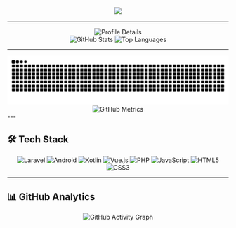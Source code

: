 <div align="center">
  <img src="https://readme-typing-svg.vercel.app/?lines=Hello,+I'm+Kwenziwa!+👋;Full+Stack+Developer;Laravel+%7C+Android+%7C+Kotlin+%7C+VueJS;Always+learning,+always+creating&center=true&width=500&height=50&color=5595f0&vCenter=true&size=25">
</div>

---

<!-- Profile Summary (ryo-ma’s service sometimes flakes; cache-bust helps) -->
<div align="center">
  <img src="https://github-profile-summary-cards.vercel.app/api/cards/profile-details?username=kwenziwa&theme=github_dark&v=1" alt="Profile Details" />
</div>

<!-- Stats + Top Langs (anuraghazra) -->
<div align="center">
  <img src="https://github-readme-stats.vercel.app/api?username=kwenziwa&show_icons=true&hide_border=true&theme=github_dark&bg_color=0d1117&title_color=5595f0&text_color=ffffff&icon_color=5595f0&cache_seconds=21600&v=1" alt="GitHub Stats" />
  <img src="https://github-readme-stats.vercel.app/api/top-langs/?username=kwenziwa&layout=compact&hide_border=true&theme=github_dark&bg_color=0d1117&title_color=5595f0&text_color=ffffff&langs_count=8&cache_seconds=21600&v=1" alt="Top Languages" />
</div>

---

<div align="center">
  <!-- Snake -->
  <img src="https://raw.githubusercontent.com/kwenziwa/kwenziwa/output/github-contribution-grid-snake-dark.svg" alt="Snake Animation" />
</div>

<div align="center">
  <img src="https://raw.githubusercontent.com/kwenziwa/kwenziwa/output/metrics.svg" alt="GitHub Metrics" />
</div>
---

## 🛠️ Tech Stack
<div align="center">
  <img src="https://img.shields.io/badge/Laravel-FF2D20?style=for-the-badge&logo=laravel&logoColor=white" alt="Laravel" />
  <img src="https://img.shields.io/badge/Android-3DDC84?style=for-the-badge&logo=android&logoColor=white" alt="Android" />
  <img src="https://img.shields.io/badge/Kotlin-0095D5?style=for-the-badge&logo=kotlin&logoColor=white" alt="Kotlin" />
  <img src="https://img.shields.io/badge/Vue.js-35495E?style=for-the-badge&logo=vue.js&logoColor=4FC08D" alt="Vue.js" />
  <img src="https://img.shields.io/badge/PHP-777BB4?style=for-the-badge&logo=php&logoColor=white" alt="PHP" />
  <img src="https://img.shields.io/badge/JavaScript-F7DF1E?style=for-the-badge&logo=javascript&logoColor=black" alt="JavaScript" />
  <img src="https://img.shields.io/badge/HTML5-E34F26?style=for-the-badge&logo=html5&logoColor=white" alt="HTML5" />
  <img src="https://img.shields.io/badge/CSS3-1572B6?style=for-the-badge&logo=css3&logoColor=white" alt="CSS3" />
</div>

---

## 📊 GitHub Analytics
<div align="center">
  <img src="https://github-readme-activity-graph.vercel.app/graph?username=kwenziwa&theme=github-dark&hide_border=true&bg_color=0d1117&color=5595f0&line=5595f0&point=ffffff&area=true&custom_title=Contribution%20Graph&v=1" alt="GitHub Activity Graph" />
</div>
